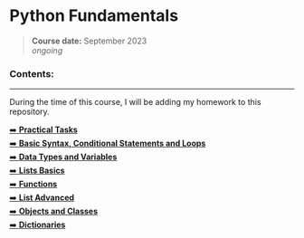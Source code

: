 # **Python Fundamentals**
> **Course date:** September 2023  
> _ongoing_

### Contents:
--- 
During the time of this course, I will be adding my homework to this repository.  


[➡️ **Practical Tasks**](https://github.com/pepk0/python_fundamentals/tree/main/practical_tasks)  
[➡️ **Basic Syntax, Conditional Statements and Loops**](https://github.com/pepk0/python_fundamentals/tree/main/basic_syntax)  
[➡️ **Data Types and Variables**](https://github.com/pepk0/python_fundamentals/tree/main/data_types_and_variables)  
[➡️ **Lists Basics**](https://github.com/pepk0/python_fundamentals/tree/main/lists_basics)  
[➡️ **Functions**](https://github.com/pepk0/python_fundamentals/tree/main/functions)  
[➡️ **List Advanced**](https://github.com/pepk0/python_fundamentals/tree/main/lists_advanced)  
[➡️ **Objects and Classes**](https://github.com/pepk0/python_fundamentals/tree/main/objects_and_classes)  
[➡️ **Dictionaries**](https://github.com/pepk0/python_fundamentals/tree/main/dictionaries)

